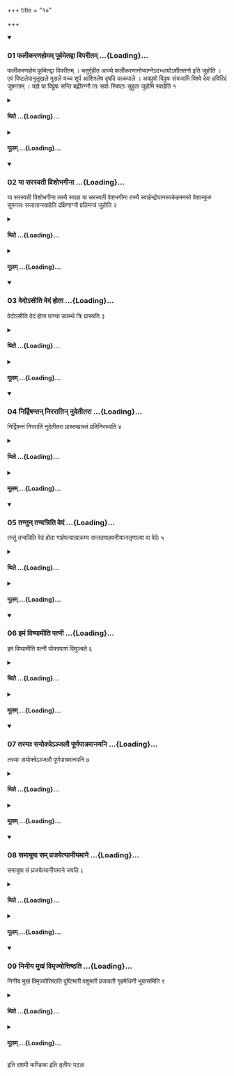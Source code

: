 +++
title = "१०"

+++

<div class="js_include" includetitle="true" newlevelforh1="3" unfilled url="/vedAH_yajuH/taittirIyam/sUtram/ApastambaH/shrautam/vishvAsa-prastutiH/03/10/01_phalIkaraNahomam_pUrvametadvA_viparItam.md">
<details open><summary><h3>01 फलीकरणहोमम् पूर्वमेतद्वा विपरीतम् ...{Loading}...</h3></summary>

फलीकरणहोमं पूर्वमेतद्वा विपरीतम् । चतुर्गृहीत आज्ये फलीकरणानोप्याग्नेऽदभ्धायोऽशीततनो इति जुहोति । एवं पिष्टलेपानुलूखले मुसले यच्च शूर्प आशिश्लेष दृषदि यत्कपाले । अवप्रुषो विप्रुषः संयजामि विश्वे देवा हविरिदं जुषन्ताम् । यज्ञे या विप्रुषः सन्ति बह्वीरग्नौ ताः सर्वाः स्विष्टाः सुहुता जुहोमि स्वाहेति १
</details>
</div>
<div class="js_include collapsed" newlevelforh1="4" title="थिते" unfilled url="/vedAH_yajuH/taittirIyam/sUtram/ApastambaH/shrautam/thite/03/10/01_phalIkaraNahomam_pUrvametadvA_viparItam.md">
<details><summary><h4>थिते ...{Loading}...</h4></summary>

फलीकरणहोमं पूर्वमेतद्वा विपरीतम् । चतुर्गृहीत आज्ये फलीकरणानोप्याग्नेऽदभ्धायोऽशीततनो इति जुहोति । एवं पिष्टलेपानुलूखले मुसले यच्च शूर्प आशिश्लेष दृषदि यत्कपाले । अवप्रुषो विप्रुषः संयजामि विश्वे देवा हविरिदं जुषन्ताम् । यज्ञे या विप्रुषः सन्ति बह्वीरग्नौ ताः सर्वाः स्विष्टाः सुहुता जुहोमि स्वाहेति १
</details>
</div>
<div class="js_include collapsed" newlevelforh1="4" title="मूलम्" unfilled url="/vedAH_yajuH/taittirIyam/sUtram/ApastambaH/shrautam/mUlam/03/10/01_phalIkaraNahomam_pUrvametadvA_viparItam.md">
<details><summary><h4>मूलम् ...{Loading}...</h4></summary>

फलीकरणहोमं पूर्वमेतद्वा विपरीतम् । चतुर्गृहीत आज्ये फलीकरणानोप्याग्नेऽदभ्धायोऽशीततनो इति जुहोति । एवं पिष्टलेपानुलूखले मुसले यच्च शूर्प आशिश्लेष दृषदि यत्कपाले । अवप्रुषो विप्रुषः संयजामि विश्वे देवा हविरिदं जुषन्ताम् । यज्ञे या विप्रुषः सन्ति बह्वीरग्नौ ताः सर्वाः स्विष्टाः सुहुता जुहोमि स्वाहेति १
</details>
</div>
<div class="js_include" includetitle="true" newlevelforh1="3" unfilled url="/vedAH_yajuH/taittirIyam/sUtram/ApastambaH/shrautam/vishvAsa-prastutiH/03/10/02_yA_sarasvatI_vishobhagInA.md">
<details open><summary><h3>02 या सरस्वती विशोभगीना ...{Loading}...</h3></summary>

या सरस्वती विशोभगीना तस्यै स्वाहा या सरस्वती वेशभगीना तस्यै स्वाहेन्द्रोपानस्यकेहमनसो वेशान्कुरु सुमनसः सजातान्स्वाहेति दक्षिणाग्नौ प्रतिमन्त्रं जुहोति २
</details>
</div>
<div class="js_include collapsed" newlevelforh1="4" title="थिते" unfilled url="/vedAH_yajuH/taittirIyam/sUtram/ApastambaH/shrautam/thite/03/10/02_yA_sarasvatI_vishobhagInA.md">
<details><summary><h4>थिते ...{Loading}...</h4></summary>

या सरस्वती विशोभगीना तस्यै स्वाहा या सरस्वती वेशभगीना तस्यै स्वाहेन्द्रोपानस्यकेहमनसो वेशान्कुरु सुमनसः सजातान्स्वाहेति दक्षिणाग्नौ प्रतिमन्त्रं जुहोति २
</details>
</div>
<div class="js_include collapsed" newlevelforh1="4" title="मूलम्" unfilled url="/vedAH_yajuH/taittirIyam/sUtram/ApastambaH/shrautam/mUlam/03/10/02_yA_sarasvatI_vishobhagInA.md">
<details><summary><h4>मूलम् ...{Loading}...</h4></summary>

या सरस्वती विशोभगीना तस्यै स्वाहा या सरस्वती वेशभगीना तस्यै स्वाहेन्द्रोपानस्यकेहमनसो वेशान्कुरु सुमनसः सजातान्स्वाहेति दक्षिणाग्नौ प्रतिमन्त्रं जुहोति २
</details>
</div>
<div class="js_include" includetitle="true" newlevelforh1="3" unfilled url="/vedAH_yajuH/taittirIyam/sUtram/ApastambaH/shrautam/vishvAsa-prastutiH/03/10/03_vedo-sIti_vedaM_hotA.md">
<details open><summary><h3>03 वेदोऽसीति वेदं होता ...{Loading}...</h3></summary>

वेदोऽसीति वेदं होता पत्न्या उपस्थे त्रिः प्रास्यति ३
</details>
</div>
<div class="js_include collapsed" newlevelforh1="4" title="थिते" unfilled url="/vedAH_yajuH/taittirIyam/sUtram/ApastambaH/shrautam/thite/03/10/03_vedo-sIti_vedaM_hotA.md">
<details><summary><h4>थिते ...{Loading}...</h4></summary>

वेदोऽसीति वेदं होता पत्न्या उपस्थे त्रिः प्रास्यति ३
</details>
</div>
<div class="js_include collapsed" newlevelforh1="4" title="मूलम्" unfilled url="/vedAH_yajuH/taittirIyam/sUtram/ApastambaH/shrautam/mUlam/03/10/03_vedo-sIti_vedaM_hotA.md">
<details><summary><h4>मूलम् ...{Loading}...</h4></summary>

वेदोऽसीति वेदं होता पत्न्या उपस्थे त्रिः प्रास्यति ३
</details>
</div>
<div class="js_include" includetitle="true" newlevelforh1="3" unfilled url="/vedAH_yajuH/taittirIyam/sUtram/ApastambaH/shrautam/vishvAsa-prastutiH/03/10/04_nirdviShantan_nirarAtin_nudetItarA.md">
<details open><summary><h3>04 निर्द्विषन्तन् निररातिन् नुदेतीतरा ...{Loading}...</h3></summary>

निर्द्विषन्तं निररातिं नुदेतीतरा प्रास्तम्प्रास्तं प्रतिनिरस्यति ४
</details>
</div>
<div class="js_include collapsed" newlevelforh1="4" title="थिते" unfilled url="/vedAH_yajuH/taittirIyam/sUtram/ApastambaH/shrautam/thite/03/10/04_nirdviShantan_nirarAtin_nudetItarA.md">
<details><summary><h4>थिते ...{Loading}...</h4></summary>

निर्द्विषन्तं निररातिं नुदेतीतरा प्रास्तम्प्रास्तं प्रतिनिरस्यति ४
</details>
</div>
<div class="js_include collapsed" newlevelforh1="4" title="मूलम्" unfilled url="/vedAH_yajuH/taittirIyam/sUtram/ApastambaH/shrautam/mUlam/03/10/04_nirdviShantan_nirarAtin_nudetItarA.md">
<details><summary><h4>मूलम् ...{Loading}...</h4></summary>

निर्द्विषन्तं निररातिं नुदेतीतरा प्रास्तम्प्रास्तं प्रतिनिरस्यति ४
</details>
</div>
<div class="js_include" includetitle="true" newlevelforh1="3" unfilled url="/vedAH_yajuH/taittirIyam/sUtram/ApastambaH/shrautam/vishvAsa-prastutiH/03/10/05_tantun_tanvanniti_vedaM.md">
<details open><summary><h3>05 तन्तुन् तन्वन्निति वेदं ...{Loading}...</h3></summary>

तन्तुं तन्वन्निति वेदं होता गार्हपत्यात्प्रक्रम्य सन्ततमाहवनीयात्स्तृणात्या वा वेदेः ५
</details>
</div>
<div class="js_include collapsed" newlevelforh1="4" title="थिते" unfilled url="/vedAH_yajuH/taittirIyam/sUtram/ApastambaH/shrautam/thite/03/10/05_tantun_tanvanniti_vedaM.md">
<details><summary><h4>थिते ...{Loading}...</h4></summary>

तन्तुं तन्वन्निति वेदं होता गार्हपत्यात्प्रक्रम्य सन्ततमाहवनीयात्स्तृणात्या वा वेदेः ५
</details>
</div>
<div class="js_include collapsed" newlevelforh1="4" title="मूलम्" unfilled url="/vedAH_yajuH/taittirIyam/sUtram/ApastambaH/shrautam/mUlam/03/10/05_tantun_tanvanniti_vedaM.md">
<details><summary><h4>मूलम् ...{Loading}...</h4></summary>

तन्तुं तन्वन्निति वेदं होता गार्हपत्यात्प्रक्रम्य सन्ततमाहवनीयात्स्तृणात्या वा वेदेः ५
</details>
</div>
<div class="js_include" includetitle="true" newlevelforh1="3" unfilled url="/vedAH_yajuH/taittirIyam/sUtram/ApastambaH/shrautam/vishvAsa-prastutiH/03/10/06_imaM_viShyAmIti_patnI.md">
<details open><summary><h3>06 इमं विष्यामीति पत्नी ...{Loading}...</h3></summary>

इमं विष्यामीति पत्नी योक्त्रपाशं विमुञ्चते ६
</details>
</div>
<div class="js_include collapsed" newlevelforh1="4" title="थिते" unfilled url="/vedAH_yajuH/taittirIyam/sUtram/ApastambaH/shrautam/thite/03/10/06_imaM_viShyAmIti_patnI.md">
<details><summary><h4>थिते ...{Loading}...</h4></summary>

इमं विष्यामीति पत्नी योक्त्रपाशं विमुञ्चते ६
</details>
</div>
<div class="js_include collapsed" newlevelforh1="4" title="मूलम्" unfilled url="/vedAH_yajuH/taittirIyam/sUtram/ApastambaH/shrautam/mUlam/03/10/06_imaM_viShyAmIti_patnI.md">
<details><summary><h4>मूलम् ...{Loading}...</h4></summary>

इमं विष्यामीति पत्नी योक्त्रपाशं विमुञ्चते ६
</details>
</div>
<div class="js_include" includetitle="true" newlevelforh1="3" unfilled url="/vedAH_yajuH/taittirIyam/sUtram/ApastambaH/shrautam/vishvAsa-prastutiH/03/10/07_tasyAH_sayoktre-njalau_pUrNapAtramAnayani.md">
<details open><summary><h3>07 तस्याः सयोक्त्रेऽञ्जलौ पूर्णपात्रमानयनि ...{Loading}...</h3></summary>

तस्याः सयोक्त्रेऽञ्जलौ पूर्णपात्रमानयनि ७
</details>
</div>
<div class="js_include collapsed" newlevelforh1="4" title="थिते" unfilled url="/vedAH_yajuH/taittirIyam/sUtram/ApastambaH/shrautam/thite/03/10/07_tasyAH_sayoktre-njalau_pUrNapAtramAnayani.md">
<details><summary><h4>थिते ...{Loading}...</h4></summary>

तस्याः सयोक्त्रेऽञ्जलौ पूर्णपात्रमानयनि ७
</details>
</div>
<div class="js_include collapsed" newlevelforh1="4" title="मूलम्" unfilled url="/vedAH_yajuH/taittirIyam/sUtram/ApastambaH/shrautam/mUlam/03/10/07_tasyAH_sayoktre-njalau_pUrNapAtramAnayani.md">
<details><summary><h4>मूलम् ...{Loading}...</h4></summary>

तस्याः सयोक्त्रेऽञ्जलौ पूर्णपात्रमानयनि ७
</details>
</div>
<div class="js_include" includetitle="true" newlevelforh1="3" unfilled url="/vedAH_yajuH/taittirIyam/sUtram/ApastambaH/shrautam/vishvAsa-prastutiH/03/10/08_samAyuShA_sam_prajayetyAnIyamAne.md">
<details open><summary><h3>08 समायुषा सम् प्रजयेत्यानीयमाने ...{Loading}...</h3></summary>

समायुषा सं प्रजयेत्यानीयमाने जपति ८
</details>
</div>
<div class="js_include collapsed" newlevelforh1="4" title="थिते" unfilled url="/vedAH_yajuH/taittirIyam/sUtram/ApastambaH/shrautam/thite/03/10/08_samAyuShA_sam_prajayetyAnIyamAne.md">
<details><summary><h4>थिते ...{Loading}...</h4></summary>

समायुषा सं प्रजयेत्यानीयमाने जपति ८
</details>
</div>
<div class="js_include collapsed" newlevelforh1="4" title="मूलम्" unfilled url="/vedAH_yajuH/taittirIyam/sUtram/ApastambaH/shrautam/mUlam/03/10/08_samAyuShA_sam_prajayetyAnIyamAne.md">
<details><summary><h4>मूलम् ...{Loading}...</h4></summary>

समायुषा सं प्रजयेत्यानीयमाने जपति ८
</details>
</div>
<div class="js_include" includetitle="true" newlevelforh1="3" unfilled url="/vedAH_yajuH/taittirIyam/sUtram/ApastambaH/shrautam/vishvAsa-prastutiH/03/10/09_ninIya_mukhaM_vimRjyottiShThati.md">
<details open><summary><h3>09 निनीय मुखं विमृज्योत्तिष्ठति ...{Loading}...</h3></summary>

निनीय मुखं विमृज्योत्तिष्ठति पुष्टिमती पशुमती प्रजावती गृहमेधिनी भूयासमिति ९
</details>
</div>
<div class="js_include collapsed" newlevelforh1="4" title="थिते" unfilled url="/vedAH_yajuH/taittirIyam/sUtram/ApastambaH/shrautam/thite/03/10/09_ninIya_mukhaM_vimRjyottiShThati.md">
<details><summary><h4>थिते ...{Loading}...</h4></summary>

निनीय मुखं विमृज्योत्तिष्ठति पुष्टिमती पशुमती प्रजावती गृहमेधिनी भूयासमिति ९
</details>
</div>
<div class="js_include collapsed" newlevelforh1="4" title="मूलम्" unfilled url="/vedAH_yajuH/taittirIyam/sUtram/ApastambaH/shrautam/mUlam/03/10/09_ninIya_mukhaM_vimRjyottiShThati.md">
<details><summary><h4>मूलम् ...{Loading}...</h4></summary>

निनीय मुखं विमृज्योत्तिष्ठति पुष्टिमती पशुमती प्रजावती गृहमेधिनी भूयासमिति ९
</details>
</div>

  
इति दशमी कण्डिका 
इति तृतीयः पटलः
